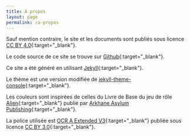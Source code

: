 ```yaml
---
title: À propos
layout: page
permalink: /a-propos
---
```


Sauf mention contraire, le site et les documents sont publiés sous licence [CC BY 4.0](https://creativecommons.org/licenses/by/4.0/deed.fr){:target="_blank"}.

Le code source de ce site se trouve sur [Github](https://github.com/djalien38/djalien38.github.io){:target="_blank"}.

Ce site a été généré en utilisant [Jekyll](https://jekyllrb.com/){:target="_blank"}.

Le thème est une version modifiée de [jekyll-theme-console](https://github.com/b2a3e8/jekyll-theme-console){:target="_blank"}.

Les couleurs sont inspirées de celles du Livre de Base du jeu de rôle [Alien](https://www.arkhane-asylum.fr/alien/){:target="_blank"} publié par [Arkhane Asylum Publishing](https://www.arkhane-asylum.fr/){:target="_blank"}.

La police utilisée est [OCR A Extended V3](https://www.onlinewebfonts.com/download/2d814a09d668f730cc91d8d6e390dc08){:target="_blank"} publiée sous licence [CC BY 3.0](https://creativecommons.org/licenses/by/3.0/deed.fr){:target="_blank"}.
